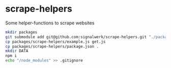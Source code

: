 # scrape-helpers

Some helper-functions to scrape websites

```sh
mkdir packages
git submodule add git@github.com:signalwerk/scrape-helpers.git "./packages/scrape-helpers"
cp packages/scrape-helpers/example.js get.js
cp packages/scrape-helpers/package.json .
mkdir DATA
npm i
echo "/node_modules" >> .gitignore
```
